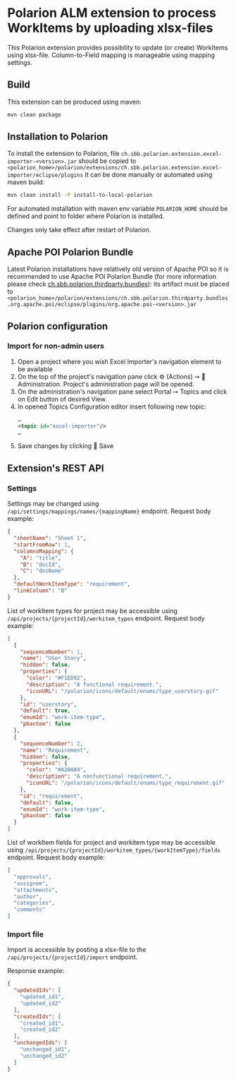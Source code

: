 # Polarion ALM extension to process WorkItems by uploading xlsx-files

This Polarion extension provides possibility to update (or create) WorkItems using xlsx-file.
Column-to-Field mapping is manageable using mapping settings.

## Build

This extension can be produced using maven:
```bash
mvn clean package
```

## Installation to Polarion

To install the extension to Polarion, file `ch.sbb.polarion.extension.excel-importer-<version>.jar`
should be copied to `<polarion_home>/polarion/extensions/ch.sbb.polarion.extension.excel-importer/eclipse/plugins`
It can be done manually or automated using maven build:

```bash
mvn clean install -P install-to-local-polarion
```

For automated installation with maven env variable `POLARION_HOME` should be defined and point to folder where Polarion is installed.

Changes only take effect after restart of Polarion.

## Apache POI Polarion Bundle
Latest Polarion installations have relatively old version of Apache POI so it is recommended to use Apache POI Polarion Bundle (for more information please check [ch.sbb.polarion.thirdparty.bundles](https://github.com/SchweizerischeBundesbahnen/ch.sbb.polarion.thirdparty.bundles)):
its artifact must be placed to `<polarion_home>/polarion/extensions/ch.sbb.polarion.thirdparty.bundles.org.apache.poi/eclipse/plugins/org.apache.poi-<version>.jar`

## Polarion configuration

### Import for non-admin users

1. Open a project where you wish Excel Importer's navigation element to be available
2. On the top of the project's navigation pane click ⚙ (Actions) ➙ 🔧 Administration. Project's administration page will be opened.
3. On the administration's navigation pane select Portal ➙ Topics and click on Edit button of desired View.
4. In opened Topics Configuration editor insert following new topic:
   ```xml
   …
   <topic id="excel-importer"/>
   …
   ```
5. Save changes by clicking 💾 Save

## Extension's REST API

### Settings

Settings may be changed using `/api/settings/mappings/names/{mappingName}` endpoint.
Request body example:

```json
{
  "sheetName": "Sheet 1",
  "startFromRow": 1,
  "columnsMapping": {
    "A": "title",
    "B": "docId",
    "C": "docName"
  },
  "defaultWorkItemType": "requirement",
  "linkColumn": "B"
}
```

List of workItem types for project may be accessible using `/api/projects/{projectId}/workitem_types` endpoint.
Request body example:

```json
[
  {
    "sequenceNumber": 1,
    "name": "User Story",
    "hidden": false,
    "properties": {
      "color": "#F1ED92",
      "description": "A functional requirement.",
      "iconURL": "/polarion/icons/default/enums/type_userstory.gif"
    },
    "id": "userstory",
    "default": true,
    "enumId": "work-item-type",
    "phantom": false
  },
  {
    "sequenceNumber": 2,
    "name": "Requirement",
    "hidden": false,
    "properties": {
      "color": "#A280A9",
      "description": "A nonfunctional requirement.",
      "iconURL": "/polarion/icons/default/enums/type_requirement.gif"
    },
    "id": "requirement",
    "default": false,
    "enumId": "work-item-type",
    "phantom": false
  }
]
```

List of workItem fields for project and workitem type may be accessible using `/api/projects/{projectId}/workitem_types/{workItemType}/fields` endpoint.
Request body example:

```json
[
  "approvals",
  "assignee",
  "attachments",
  "author",
  "categories",
  "comments"
]
```

### Import file

Import is accessible by posting a xlsx-file to the `/api/projects/{projectId}/import` endpoint.

Response example:

```json
{
  "updatedIds": [
    "updated_id1",
    "updated_id2"
  ],
  "createdIds": [
    "created_id1",
    "created_id2"
  ],
  "unchangedIds": [
    "unchanged_id1",
    "unchanged_id2"
  ]
}
```

